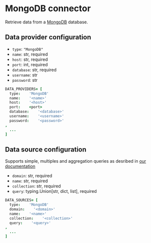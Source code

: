 # MongoDB connector

Retrieve data from a [MongoDB](https://www.mongodb.com/) database.

## Data provider configuration

* `type`: `"MongoDB"`
* `name`: str, required
* `host`: str, required
* `port`: int, required
* `database`: str, required
* `username`: str
* `password`: str

```coffee
DATA_PROVIDERS= [
  type:    'MongoDB'
  name:    '<name>'
  host:    '<host>'
  port:    <port>
  database:    '<database>'
  username:    '<username>'
  password:    '<password>'
,
  ...
]
```


## Data source configuration

Supports simple, multiples and aggregation queries as desribed in
     [our documentation](https://docs.toucantoco.com/concepteur/data-sources/02-data-query.html)

* `domain`: str, required
* `name`: str, required
* `collection`: str, required
* `query`: typing.Union[str, dict, list], required

```coffee
DATA_SOURCES= [
  type:    'MongoDB'
  domain:    '<domain>'
  name:    '<name>'
  collection:    '<collection>'
  query:    '<query>'
,
  ...
]
```